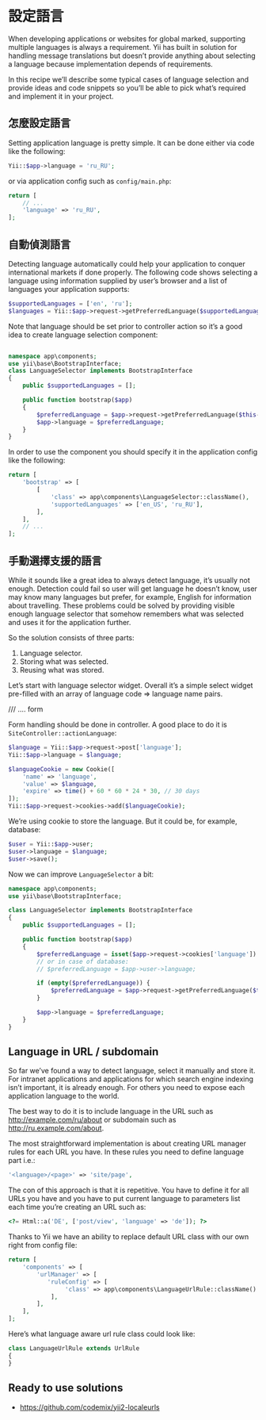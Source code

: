 設定語言
==============================

When developing applications or websites for global marked, supporting multiple languages is always a requirement.
Yii has built in solution for handling message translations but doesn’t provide anything about selecting a language
because implementation depends of requirements.

In this recipe we’ll describe some typical cases of language selection and provide ideas and code snippets so you’ll
be able to pick what’s required and implement it in your project.

## 怎麼設定語言

Setting application language is pretty simple. It can be done either via code like the following:

```php
Yii::$app->language = 'ru_RU';
```

or via application config such as `config/main.php`:

```php
return [
    // ...
    'language' => 'ru_RU',
];
```
## 自動偵測語言

Detecting language automatically could help your application to conquer international markets if done properly.
The following code shows selecting a language using information supplied by user’s browser and a list of languages
your application supports:

```php
$supportedLanguages = ['en', 'ru'];
$languages = Yii::$app->request->getPreferredLanguage($supportedLanguage);
```

Note that language should be set prior to controller action so it’s a good idea to create language selection component:

```php

namespace app\components;
use yii\base\BootstrapInterface;
class LanguageSelector implements BootstrapInterface
{
    public $supportedLanguages = [];

    public function bootstrap($app)
    {
        $preferredLanguage = $app->request->getPreferredLanguage($this->supportedLanguages);
        $app->language = $preferredLanguage;
    }
}
```

In order to use the component you should specify it in the application config like the following:

```php
return [
    'bootstrap' => [
        [
            'class' => app\components\LanguageSelector::className(),
            'supportedLanguages' => ['en_US', 'ru_RU'],
        ],
    ],
    // ...
];
```

## 手動選擇支援的語言

While it sounds like a great idea to always detect language, it’s usually not enough. Detection could fail so
user will get language he doesn’t know, user may know many languages but prefer, for example, English for information
about travelling. These problems could be solved by providing visible enough language selector that somehow remembers
what was selected and uses it for the application further.

So the solution consists of three parts:

1. Language selector.
2. Storing what was selected.
3. Reusing what was stored.

Let’s start with language selector widget. Overall it’s a simple select widget pre-filled with an array of
language code => language name pairs.

/// …. form

Form handling should be done in controller. A good place to do it is `SiteController::actionLanguage`:

```php
$language = Yii::$app->request->post['language'];
Yii::$app->language = $language;

$languageCookie = new Cookie([
    'name' => 'language',
    'value' => $language,
    'expire' => time() + 60 * 60 * 24 * 30, // 30 days
]);
Yii::$app->request->cookies->add($languageCookie);
```

We’re using cookie to store the language. But it could be, for example, database:

```php
$user = Yii::$app->user;
$user->language = $language;
$user->save();
```

Now we can improve `LanguageSelector` a bit:

```php
namespace app\components;
use yii\base\BootstrapInterface;

class LanguageSelector implements BootstrapInterface
{
    public $supportedLanguages = [];

    public function bootstrap($app)
    {
        $preferredLanguage = isset($app->request->cookies['language']) ? (string)$app->request->cookies['language'] : null;
        // or in case of database:
        // $preferredLanguage = $app->user->language;

        if (empty($preferredLanguage)) {
            $preferredLanguage = $app->request->getPreferredLanguage($this->supportedLanguages);
        }

        $app->language = $preferredLanguage;
    }
}
```

## Language in URL / subdomain

So far we’ve found a way to detect language, select it manually and store it. For intranet applications and
applications for which search engine indexing isn’t important, it is already enough. For others you need to
expose each application language to the world.

The best way to do it is to include language in the URL such as http://example.com/ru/about or subdomain
such as http://ru.example.com/about.

The most straightforward implementation is about creating URL manager rules for each URL you have. In these
rules you need to define language part i.e.:

```php
'<language>/<page>' => 'site/page',
```

The con of this approach is that it is repetitive. You have to define it for all URLs you have and
you have to put current language to parameters list each time you’re creating an URL such as:

```php
<?= Html::a('DE', ['post/view', 'language' => 'de']); ?>
```

Thanks to Yii we have an ability to replace default URL class with our own right from config file:

```php
return [
    'components' => [
        'urlManager' => [
           'ruleConfig' => [
                'class' => app\components\LanguageUrlRule::className()
            ],
        ],
    ],
];
```

Here’s what language aware url rule class could look like:

```php
class LanguageUrlRule extends UrlRule
{
}
```

## Ready to use solutions

- https://github.com/codemix/yii2-localeurls
